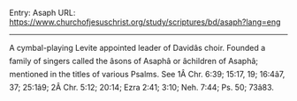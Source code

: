 Entry: Asaph
URL: https://www.churchofjesuschrist.org/study/scriptures/bd/asaph?lang=eng

---

A cymbal-playing Levite appointed leader of Davidâs choir. Founded a family of singers called the âsons of Asaphâ or âchildren of Asaphâ; mentioned in the titles of various Psalms. See 1Â Chr. 6:39; 15:17, 19; 16:4â7, 37; 25:1â9; 2Â Chr. 5:12; 20:14; Ezra 2:41; 3:10; Neh. 7:44; Ps. 50; 73â83.
